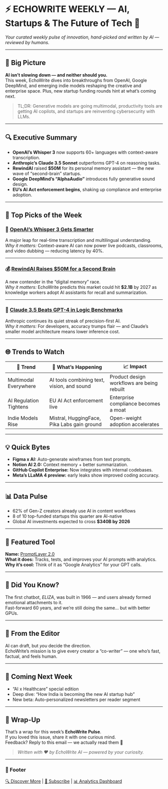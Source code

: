 # ⚡️ ECHOWRITE WEEKLY — AI, Startups & The Future of Tech 🚀

*Your curated weekly pulse of innovation, hand-picked and written by AI — reviewed by humans.*

---

## 🧠 Big Picture
**AI isn’t slowing down — and neither should you.**  
This week, EchoWrite dives into breakthroughs from OpenAI, Google DeepMind, and emerging indie models reshaping the creative and enterprise space. Plus, new startup funding rounds hint at what’s coming next.

> TL;DR: Generative models are going multimodal, productivity tools are getting AI copilots, and startups are reinventing cybersecurity with LLMs.

---

## 🔍 Executive Summary
- **OpenAI’s Whisper 3** now supports 60+ languages with context-aware transcription.  
- **Anthropic’s Claude 3.5 Sonnet** outperforms GPT-4 on reasoning tasks.  
- **RewindAI** raised **$50M** for its personal memory assistant — the new wave of “second-brain” startups.  
- **Google DeepMind’s “AlphaAudio”** introduces fully generative sound design.  
- **EU’s AI Act enforcement begins**, shaking up compliance and enterprise adoption.

---

## 🚀 Top Picks of the Week

### 🧩 [OpenAI’s Whisper 3 Gets Smarter](https://example.com/whisper3)
A major leap for real-time transcription and multilingual understanding.  
*Why it matters:* Context-aware AI can now power live podcasts, classrooms, and video dubbing — reducing latency by 40%.

---

### 💰 [RewindAI Raises $50M for a Second Brain](https://example.com/rewind)
A new contender in the “digital memory” race.  
*Why it matters:* EchoWrite predicts this market could hit **$2.1B** by 2027 as knowledge workers adopt AI assistants for recall and summarization.

---

### 🧮 [Claude 3.5 Beats GPT-4 in Logic Benchmarks](https://example.com/claude)
Anthropic continues its quiet streak of precision-first AI.  
*Why it matters:* For developers, accuracy trumps flair — and Claude’s smaller model architecture means lower inference cost.

---

## 🌐 Trends to Watch

| 🔖 Trend | 💬 What’s Happening | 📈 Impact |
|----------|--------------------|-----------|
| Multimodal Everywhere | AI tools combining text, vision, and sound | Product design workflows are being rebuilt |
| AI Regulation Tightens | EU AI Act enforcement live | Enterprise compliance becomes a moat |
| Indie Models Rise | Mistral, HuggingFace, Pika Labs gain ground | Open-weight adoption accelerates |

---

## 💡 Quick Bytes
- **Figma x AI:** Auto-generate wireframes from text prompts.  
- **Notion AI 2.0:** Context memory + better summarization.  
- **GitHub Copilot Enterprise:** Now integrates with internal codebases.  
- **Meta’s LLaMA 4 preview:** early leaks show improved coding accuracy.  

---

## 📊 Data Pulse
- 62% of Gen-Z creators already use AI in content workflows  
- 8 of 10 top-funded startups this quarter are AI-native  
- Global AI investments expected to cross **$340B by 2026**

---

## 🧭 Featured Tool
**Name:** [PromptLayer 2.0](https://example.com/tool)  
**What it does:** Tracks, tests, and improves your AI prompts with analytics.  
**Why it’s cool:** Think of it as “Google Analytics” for your GPT calls.

---

## 🧩 Did You Know?
The first chatbot, *ELIZA*, was built in 1966 — and users already formed emotional attachments to it.  
Fast-forward 60 years, and we’re still doing the same… but with better GPUs.

---

## 💬 From the Editor
AI can draft, but *you* decide the direction.  
EchoWrite’s mission is to give every creator a “co-writer” — one who’s fast, factual, and feels human.

---

## 📅 Coming Next Week
- “AI x Healthcare” special edition  
- Deep dive: “How India is becoming the new AI startup hub”  
- New beta: Auto-personalized newsletters per reader segment  

---

## 📨 Wrap-Up
That’s a wrap for this week’s **EchoWrite Pulse**.  
If you loved this issue, share it with one curious mind.  
Feedback? Reply to this email — we actually read them 💬  

> *Written with ❤️ by EchoWrite AI — powered by your curiosity.*

---

### 🔗 Footer
[🔍 Discover More](https://echowrite.ai) | [💌 Subscribe](https://echowrite.ai/signup) | [📊 Analytics Dashboard](https://echowrite.ai/stats)

